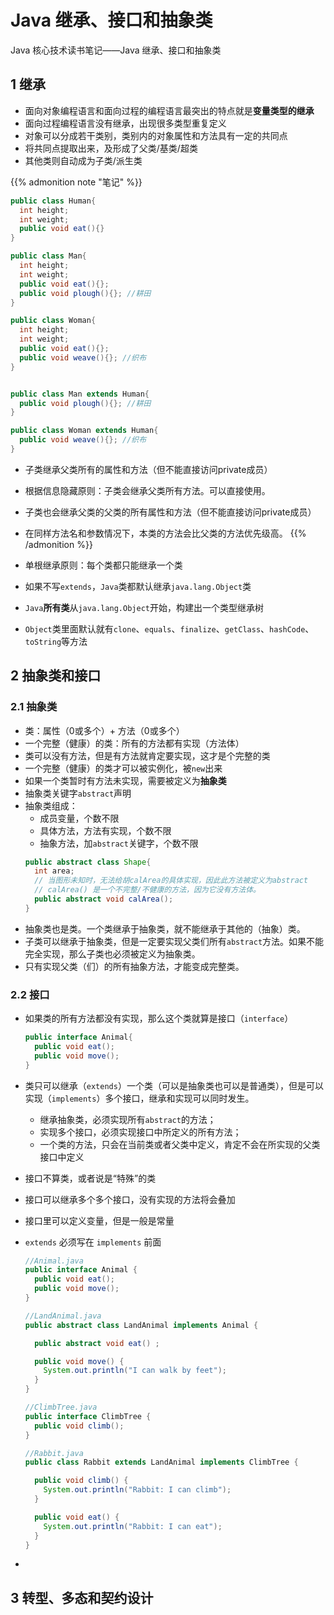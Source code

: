 # Java 继承、接口和抽象类


Java 核心技术读书笔记——Java 继承、接口和抽象类

<!--more-->

## 1 继承

* 面向对象编程语言和面向过程的编程语言最突出的特点就是**变量类型的继承**
* 面向过程编程语言没有继承，出现很多类型重复定义
* 对象可以分成若干类别，类别内的对象属性和方法具有一定的共同点
* 将共同点提取出来，及形成了父类/基类/超类
* 其他类则自动成为子类/派生类

{{% admonition note "笔记" %}}
```Java
public class Human{
  int height;
  int weight;
  public void eat(){}
}

public class Man{
  int height;
  int weight;
  public void eat(){};
  public void plough(){}; //耕田
}

public class Woman{
  int height;
  int weight;
  public void eat(){};
  public void weave(){}; //织布
}


public class Man extends Human{
  public void plough(){}; //耕田
}

public class Woman extends Human{
  public void weave(){}; //织布
}
```
* 子类继承父类所有的属性和方法（但不能直接访问private成员）
* 根据信息隐藏原则：子类会继承父类所有方法。可以直接使用。
* 子类也会继承父类的父类的所有属性和方法（但不能直接访问private成员）
* 在同样方法名和参数情况下，本类的方法会比父类的方法优先级高。
{{% /admonition %}}

* 单根继承原则：每个类都只能继承一个类
* 如果不写`extends`，`Java`类都默认继承`java.lang.Object`类
* `Java`**所有类**从`java.lang.Object`开始，构建出一个类型继承树
* `Object`类里面默认就有`clone`、`equals`、`finalize`、`getClass`、`hashCode`、`toString`等方法

## 2 抽象类和接口

### 2.1 抽象类
* 类：属性（0或多个）+ 方法（0或多个）
* 一个完整（健康）的类：所有的方法都有实现（方法体）
* 类可以没有方法，但是有方法就肯定要实现，这才是个完整的类
* 一个完整（健康）的类才可以被实例化，被`new`出来
* 如果一个类暂时有方法未实现，需要被定义为**抽象类**
* 抽象类关键字`abstract`声明
* 抽象类组成：
  * 成员变量，个数不限
  * 具体方法，方法有实现，个数不限
  * 抽象方法，加`abstract`关键字，个数不限
  ```Java
  public abstract class Shape{
    int area;
    // 当图形未知时，无法给胡calArea的具体实现，因此此方法被定义为abstract
    // calArea() 是一个不完整/不健康的方法，因为它没有方法体。
    public abstract void calArea(); 
  }

  ```
* 抽象类也是类。一个类继承于抽象类，就不能继承于其他的（抽象）类。
* 子类可以继承于抽象类，但是一定要实现父类们所有`abstract`方法。如果不能完全实现，那么子类也必须被定义为抽象类。
* 只有实现父类（们）的所有抽象方法，才能变成完整类。

### 2.2 接口

* 如果类的所有方法都没有实现，那么这个类就算是接口（`interface`）
  ```Java
  public interface Animal{
    public void eat();
    public void move();
  }
  ``` 
* 类只可以继承（`extends`）一个类（可以是抽象类也可以是普通类），但是可以实现（`implements`）多个接口，继承和实现可以同时发生。
  * 继承抽象类，必须实现所有`abstract`的方法；
  * 实现多个接口，必须实现接口中所定义的所有方法；
  * 一个类的方法，只会在当前类或者父类中定义，肯定不会在所实现的父类接口中定义
* 接口不算类，或者说是“特殊”的类
* 接口可以继承多个多个接口，没有实现的方法将会叠加
* 接口里可以定义变量，但是一般是常量

* `extends` 必须写在 `implements` 前面 
  ```Java
  //Animal.java
  public interface Animal {
    public void eat();
    public void move();
  }
  
  //LandAnimal.java
  public abstract class LandAnimal implements Animal {

    public abstract void eat() ;

    public void move() {
      System.out.println("I can walk by feet");
    }
  }

  //ClimbTree.java
  public interface ClimbTree {
    public void climb();
  }

  //Rabbit.java
  public class Rabbit extends LandAnimal implements ClimbTree {

    public void climb() {
      System.out.println("Rabbit: I can climb");    
    }

    public void eat() {
      System.out.println("Rabbit: I can eat");    
    }
  }

  ```
* 
## 3 转型、多态和契约设计




